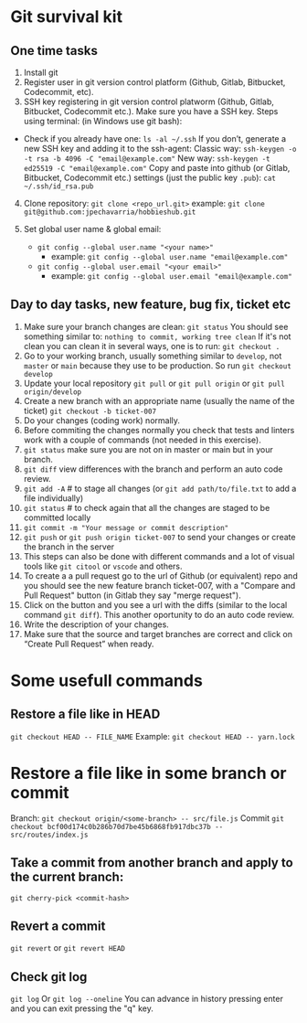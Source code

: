 # Git survival kit

## One time tasks

1. Install git
2. Register user in git version control platform (Github, Gitlab, Bitbucket, Codecommit, etc).
3. SSH key registering in git version control platworm (Github, Gitlab, Bitbucket, Codecommit etc.). Make sure you have a SSH key. Steps using terminal: (in Windows use git bash):
  * Check if you already have one:
      `ls -al ~/.ssh`
    If you don’t, generate a new SSH key and adding it to the ssh-agent:
      Classic way:
        `ssh-keygen -o -t rsa -b 4096 -C "email@example.com"`
      New way:
        `ssh-keygen -t ed25519 -C "email@example.com"`
      Copy and paste into github (or Gitlab, Bitbucket, Codecommit etc.) settings (just the public key `.pub`):
        `cat ~/.ssh/id_rsa.pub`

4. Clone repository:
   `git clone <repo_url.git>`
   example:
   `git clone git@github.com:jpechavarria/hobbieshub.git`

5. Set global user name & global email:
   * `git config --global user.name "<your name>"`
     * example: `git config --global user.name "email@example.com"`
   * `git config --global user.email "<your email>"`
     * example: `git config --global user.email "email@example.com"`

## Day to day tasks, new feature, bug fix, ticket etc

1. Make sure your branch changes are clean:
  `git status`
  You should see something similar to:
  `nothing to commit, working tree clean`
  If it's not clean you can clean it in several ways, one is to run:
  `git checkout .`
2. Go to your working branch, usually something similar to `develop`, not `master` or `main` because they use to be production. So run
   `git checkout develop`
3. Update your local repository
   `git pull` or `git pull origin` or `git pull origin/develop`
4. Create a new branch with an appropriate name (usually the name of the ticket)
  `git checkout -b ticket-007`
5. Do your changes (coding work) normally.
6. Before commiting the changes normally you check that tests and linters work with a couple of commands (not needed in this exercise).
7. `git status` make sure you are not on in master or main but in your branch.
8. `git diff` view differences with the branch and perform an auto code review.
9. `git add -A` # to stage all changes (or `git add path/to/file.txt` to add a
file individually)
10. `git status` # to check again that all the changes are staged to be committed locally
11. `git commit -m "Your message or commit description"`
12. `git push` or `git push origin ticket-007` to send your changes or create the branch in the server
13. This steps can also be done with different commands and a lot of visual tools like `git citool` or `vscode` and others.
14. To create a a pull request go to the url of Github (or equivalent) repo and you should see the new feature branch ticket-007, with a "Compare and Pull Request" button (in Gitlab they say "merge request").
15. Click on the button and you see a url with the diffs (similar to the local command `git diff`). This another oportunity to do an auto code review.
16. Write the description of your changes.
17. Make sure that the source and target branches are correct and click on “Create Pull Request” when ready.


# Some usefull commands

## Restore a file like in HEAD
  `git checkout HEAD -- FILE_NAME`
Example:
  `git checkout HEAD -- yarn.lock`

# Restore a file like in some branch or commit
  Branch:
    `git checkout origin/<some-branch> -- src/file.js`
  Commit
    `git checkout bcf00d174c0b286b70d7be45b6868fb917dbc37b --src/routes/index.js`



## Take a commit from another branch and apply to the current branch:

  `git cherry-pick <commit-hash>`

## Revert a commit
  `git revert` or `git revert HEAD`

## Check git log
  `git log`
Or
  `git log --oneline`
You can advance in history pressing enter and you can exit pressing the "q" key.
